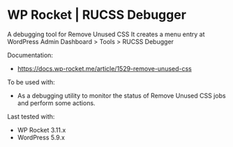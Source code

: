 # WP Rocket | RUCSS Debugger

A debugging tool for Remove Unused CSS
It creates a menu entry at WordPress Admin Dashboard > Tools > RUCSS Debugger

Documentation:
* https://docs.wp-rocket.me/article/1529-remove-unused-css

To be used with:
* As a debugging utility to monitor the status of Remove Unused CSS jobs and perform some actions.

Last tested with:
* WP Rocket 3.11.x
* WordPress 5.9.x
